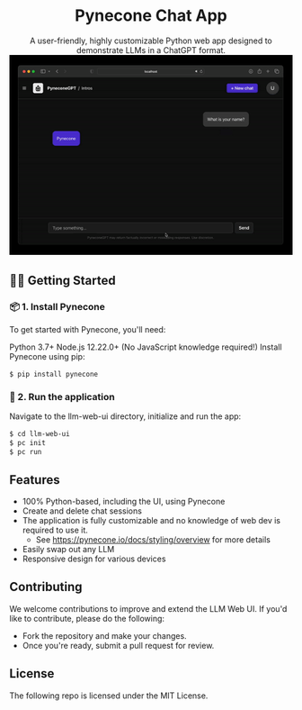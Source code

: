 <div align="center">
<h1 align="center">Pynecone Chat App</h1>
A user-friendly, highly customizable Python web app designed to demonstrate LLMs in a ChatGPT format.
<img src="./docs/demo.gif" alt="icon"/>
</div>



## 🏃‍♂️ Getting Started

### 📦 1. Install Pynecone
To get started with Pynecone, you'll need:

Python 3.7+
Node.js 12.22.0+ (No JavaScript knowledge required!)
Install Pynecone using pip:

```
$ pip install pynecone
```
### 🚀 2. Run the application
Navigate to the llm-web-ui directory, initialize and run the app:

```
$ cd llm-web-ui
$ pc init
$ pc run
```

## Features
- 100% Python-based, including the UI, using Pynecone
- Create and delete chat sessions
- The application is fully customizable and no knowledge of web dev is required to use it.
    - See https://pynecone.io/docs/styling/overview for more details 
- Easily swap out any LLM
- Responsive design for various devices

## Contributing

We welcome contributions to improve and extend the LLM Web UI. 
If you'd like to contribute, please do the following:
- Fork the repository and make your changes. 
- Once you're ready, submit a pull request for review.

## License
The following repo is licensed under the MIT License.
